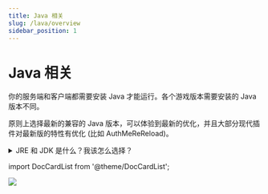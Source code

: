 ```yaml
---
title: Java 相关
slug: /lava/overview
sidebar_position: 1
---
```


# Java 相关

你的服务端和客户端都需要安装 Java 才能运行。各个游戏版本需要安装的 Java 版本不同。

原则上选择最新的兼容的 Java 版本，可以体验到最新的优化，并且大部分现代插件对最新版的特性有优化 (比如 AuthMeReReload)。

<details>
  <summary>JRE 和 JDK 是什么？我该怎么选择？</summary>

JRE (Java Runtime Enviroment) 是 Java 的运行环境。面向 Java 程序的使用者，而不是开发者。如果你仅下载并安装了 JRE，那么你的系统只能运行
Java 程序。
JRE 是运行 Java 程序所必须环境的集合，包含 JVM 标准实现及 Java 核心类库。它包括 Java 虚拟机、Java
平台核心类和支持文件。它不包含开发工具 (编译器、调试器等)

JDK (Java Development Kit) 又称 J2SDK (Java2 Software Development Kit)，是 Java 开发工具包，它提供了 Java 的开发环境
(提供了编译器 javac 等工具，用于将 java 文件编译为 class 文件)
和运行环境 (提供了 JVM 和 Runtime 辅助包，用于解析 class 文件使其得到运行)。
如果你下载并安装了 JDK，那么你不仅可以开发 Java 程序，也同时拥有了运行 Java 程序的平台。JDK 是整个 Java 的核心，包括了 Java
运行环境 (JRE)，一堆 Java 工具 tools.jar 和
Java 标准类库 (rt.jar)

总结：**开服最好选择 JDK**，这样不会因为一些插件/Mod 使用类似 ByteBuddy 等黑魔法导致报错，也可以轻松使用 Arthas 等分析工具

并且像 Pufferfish 之类的端可以使用 JDK 中的 SIMD 进行优化

毕竟，现在谁还缺几十 MB 的存储空间，~~真缺那就别开服了~~

对于初学者，只需要阅读 [选择、下载和安装 Java](./choose-and-download-and-install-java.md) 部分，其余为扩展知识。

</details>

import DocCardList from '@theme/DocCardList';

<DocCardList />

![](_images/lava.jpg)
